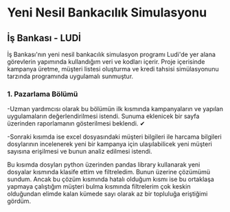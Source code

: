 # Yeni Nesil Bankacılık Simulasyonu
## İş Bankası - LUDİ

  İş Bankası'nın yeni nesil bankacılık simulasyon programı Ludi'de yer alana görevlerin yapımında kullandığım veri ve kodları içerir. Proje içerisinde kampanya üretme, müşteri listesi oluşturma ve kredi tahsisi simülasyonunu tarzında programında uygulamalı sunmuştur.

  ### **1. Pazarlama Bölümü**

     
-Uzman yardımcısı olarak bu bölümün ilk kısmında kampanyaların ve yapılan uygulamaların değerlendirilmesi istendi. Sunuma eklenicek bir sayfa üzerinden raporlamanın gösterilmesi beklendi. ✔



-Sonraki kısımda ise excel dosyasındaki müşteri bilgileri ile harcama bilgileri dosylarının incelenerek yeni bir kampanya için ulaşılabilicek yeni müşteri sayısına erişilmesi ve bunun analiz edilmesi istendi. 

Bu kısımda dosyları python üzerinden pandas library kullanarak yeni dosyalar kısmında klasife ettim ve filtreledim. Bunun üzerine çözümümü sundum. Ancak bu çözüm kısmında hatalı olduğum kısmı ise bu ortaklaşa yapmaya çalıştığım müşteri bulma kısmında filtrelerim çok keskin olduğundan elimde kalan kümede sayı olarak az bir topluluğa eriştiğimi gördüm.
 
